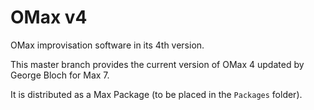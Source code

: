 # OMax v4
OMax improvisation software in its 4th version.

This master branch provides the current version of OMax 4 updated by George Bloch for Max 7.

It is  distributed as a Max Package (to be placed in the `Packages` folder).